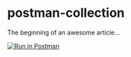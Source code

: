# postman-collection

The beginning of an awesome article...

[![Run in Postman](https://run.pstmn.io/button.svg)](https://app.getpostman.com/run-collection/8c14c735dec87d536dab#?env%5Btest%5D=W10=)
